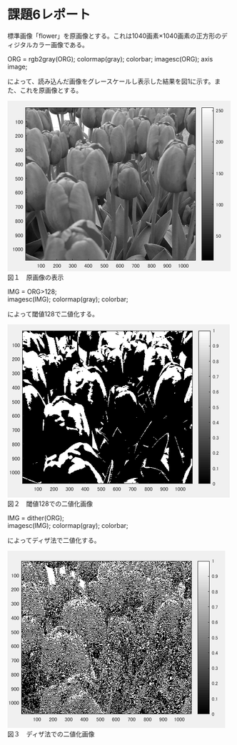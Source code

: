 # 課題6レポート  

標準画像「flower」を原画像とする。これは1040画素×1040画素の正方形のディジタルカラー画像である。

ORG = rgb2gray(ORG); colormap(gray); colorbar;
imagesc(ORG); axis image;

によって、読み込んだ画像をグレースケールし表示した結果を図1に示す。また、これを原画像とする。

![原画像の表示](https://github.com/waka0310mikity/MATLAB-/blob/master/images/kadai6IMG1.PNG "原画像の表示")  
図１　原画像の表示

IMG = ORG>128;  
imagesc(IMG); colormap(gray); colorbar;  

によって閾値128で二値化する。  

![閾値128での二値化画像](https://github.com/waka0310mikity/MATLAB-/blob/master/images/kadai6IMG2.PNG "閾値128での二値化画像")  
図２　閾値128での二値化画像

IMG = dither(ORG);  
imagesc(IMG); colormap(gray); colorbar;  

によってディザ法で二値化する。

![ディザ法での二値化画像](https://github.com/waka0310mikity/MATLAB-/blob/master/images/kadai6IMG3.PNG "ディザ法での二値化画像")  
図３　ディザ法での二値化画像  
